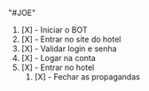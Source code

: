 "#JOE" 

1. [X] - Iniciar o BOT
1. [X] - Entrar no site do hotel
1. [X] - Validar login e senha 
1. [X] - Logar na conta
1. [X] - Entrar no hotel
    1. [X] - Fechar as propagandas